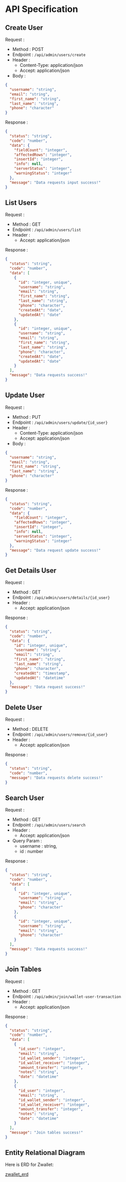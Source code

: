 # API Specification

## Create User

Request :

- Method : POST
- Endpoint : `/api/admin/users/create`
- Header :
  - Content-Type: application/json
  - Accept: application/json
- Body :

```json
{
  "username": "string",
  "email": "string",
  "first_name": "string",
  "last_name": "string",
  "phone": "character"
}
```

Response :

```json
{
  "status": "string",
  "code": "number",
  "data": {
    "fieldCount": "integer",
    "affectedRows": "integer",
    "insertId": "integer",
    "info": null,
    "serverStatus": "integer",
    "warningStatus": "integer"
  },
  "message": "Data requests input success!"
}
```

## List Users

Request :

- Method : GET
- Endpoint : `/api/admin/users/list`
- Header :
  - Accept: application/json

Response :

```json
{
  "status": "string",
  "code": "number",
  "data": [
    {
      "id": "integer, unique",
      "username": "string",
      "email": "string",
      "first_name": "string",
      "last_name": "string",
      "phone": "character",
      "createdAt": "date",
      "updatedAt": "date"
    },
    {
      "id": "integer, unique",
      "username": "string",
      "email": "string",
      "first_name": "string",
      "last_name": "string",
      "phone": "character",
      "createdAt": "date",
      "updatedAt": "date"
    }
  ],
  "message": "Data requests success!"
}
```

## Update User

Request :

- Method : PUT
- Endpoint : `/api/admin/users/update/{id_user}`
- Header :
  - Content-Type: application/json
  - Accept: application/json
- Body :

```json
{
  "username": "string",
  "email": "string",
  "first_name": "string",
  "last_name": "string",
  "phone": "character"
}
```

Response :

```json
{
  "status": "string",
  "code": "number",
  "data": {
    "fieldCount": "integer",
    "affectedRows": "integer",
    "insertId": "integer",
    "info": null,
    "serverStatus": "integer",
    "warningStatus": "integer"
  },
  "message": "Data request update success!"
}
```

## Get Details User

Request :

- Method : GET
- Endpoint : `/api/admin/users/details/{id_user}`
- Header :
  - Accept: application/json

Response :

```json
{
  "status": "string",
  "code": "number",
  "data": {
    "id": "integer, unique",
    "username": "string",
    "email": "string",
    "first_name": "string",
    "last_name": "string",
    "phone": "character",
    "createdAt": "timestamp",
    "updatedAt": "datetime"
  },
  "message": "Data request success!"
}
```

## Delete User

Request :

- Method : DELETE
- Endpoint : `/api/admin/users/remove/{id_user}`
- Header :
  - Accept: application/json

Response :

```json
{
  "status": "string",
  "code": "number",
  "message": "Data requests delete success!"
}
```

## Search User

Request :

- Method : GET
- Endpoint : `/api/admin/users/search`
- Header :
  - Accept: application/json
- Query Param :
  - username : string,
  - id : number

Response :

```json
{
  "status": "string",
  "code": "number",
  "data": [
    {
      "id": "integer, unique",
      "username": "string",
      "email": "string",
      "phone": "character"
    },
    {
      "id": "integer, unique",
      "username": "string",
      "email": "string",
      "phone": "character"
    }
  ],
  "message": "Data requests success!"
}
```

## Join Tables

Request :

- Method : GET
- Endpoint : `/api/admin/join/wallet-user-transaction`
- Header :
  - Accept: application/json

Response :

```json
{
  "status": "string",
  "code": "number",
  "data": [
    {
      "id_user": "integer",
      "email": "string",
      "id_wallet_sender": "integer",
      "id_wallet_receiver": "integer",
      "amount_transfer": "integer",
      "notes": "string",
      "date": "datetime"
    },
    {
      "id_user": "integer",
      "email": "string",
      "id_wallet_sender": "integer",
      "id_wallet_receiver": "integer",
      "amount_transfer": "integer",
      "notes": "string",
      "date": "datetime"
    }
  ],
  "message": "Join tables success!"
}
```

## Entity Relational Diagram

Here is ERD for Zwallet:

[zwallet_erd]('./img/Zwallet-ERD.png')
